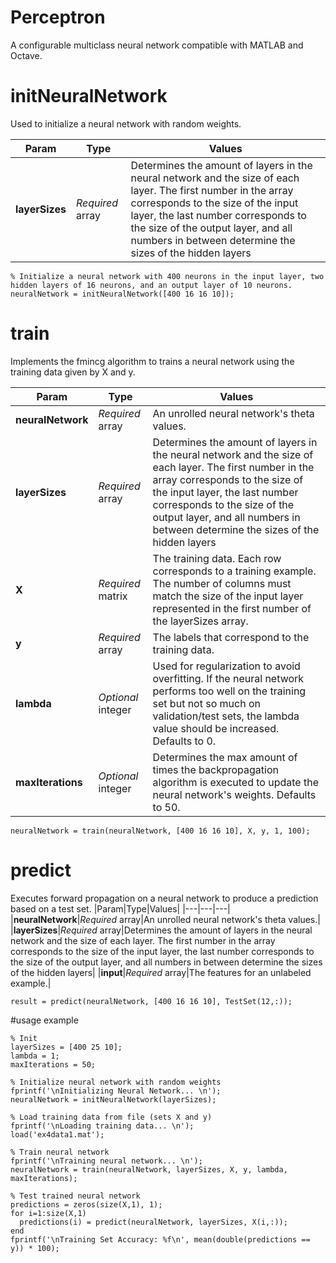 # Perceptron
A configurable multiclass neural network compatible with MATLAB and Octave.

# initNeuralNetwork
Used to initialize a neural network with random weights.

|Param|Type|Values|
|---|---|---|
|**layerSizes**|*Required* array|Determines the amount of layers in the neural network and the size of each layer. The first number in the array corresponds to the size of the input layer, the last number corresponds to the size of the output layer, and all numbers in between determine the sizes of the hidden layers|

```console
% Initialize a neural network with 400 neurons in the input layer, two hidden layers of 16 neurons, and an output layer of 10 neurons.
neuralNetwork = initNeuralNetwork([400 16 16 10]);
```

# train
Implements the fmincg algorithm to trains a neural network using the training data given by X and y.

|Param|Type|Values|
|---|---|---|
|**neuralNetwork**|*Required* array|An unrolled neural network's theta values.|
|**layerSizes**|*Required* array|Determines the amount of layers in the neural network and the size of each layer. The first number in the array corresponds to the size of the input layer, the last number corresponds to the size of the output layer, and all numbers in between determine the sizes of the hidden layers|
|**X**|*Required* matrix|The training data. Each row corresponds to a training example. The number of columns must match the size of the input layer represented in the first number of the layerSizes array.|
|**y**|*Required* array|The labels that correspond to the training data.|
|**lambda**|*Optional* integer|Used for regularization to avoid overfitting. If the neural network performs too well on the training set but not so much on validation/test sets, the lambda value should be increased. Defaults to 0.|
|**maxIterations**|*Optional* integer|Determines the max amount of times the backpropagation algorithm is executed to update the neural network's weights. Defaults to 50.|

```console
neuralNetwork = train(neuralNetwork, [400 16 16 10], X, y, 1, 100);
```
# predict
Executes forward propagation on a neural network to produce a prediction based on a test set.
|Param|Type|Values|
|---|---|---|
|**neuralNetwork**|*Required* array|An unrolled neural network's theta values.|
|**layerSizes**|*Required* array|Determines the amount of layers in the neural network and the size of each layer. The first number in the array corresponds to the size of the input layer, the last number corresponds to the size of the output layer, and all numbers in between determine the sizes of the hidden layers|
|**input**|*Required* array|The features for an unlabeled example.|

```console
result = predict(neuralNetwork, [400 16 16 10], TestSet(12,:));
```
#usage example
```console
% Init 
layerSizes = [400 25 10];
lambda = 1;
maxIterations = 50;

% Initialize neural network with random weights
fprintf('\nInitializing Neural Network... \n');
neuralNetwork = initNeuralNetwork(layerSizes);

% Load training data from file (sets X and y)
fprintf('\nLoading training data... \n');
load('ex4data1.mat');

% Train neural network
fprintf('\nTraining neural network... \n');
neuralNetwork = train(neuralNetwork, layerSizes, X, y, lambda, maxIterations);

% Test trained neural network
predictions = zeros(size(X,1), 1);
for i=1:size(X,1)
  predictions(i) = predict(neuralNetwork, layerSizes, X(i,:));
end
fprintf('\nTraining Set Accuracy: %f\n', mean(double(predictions == y)) * 100);
```
